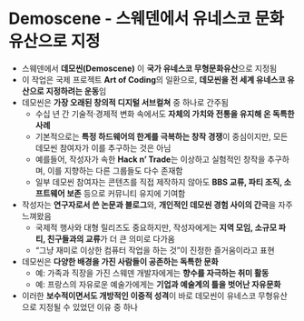 # Demoscene - 스웨덴에서 유네스코 문화유산으로 지정


* 스웨덴에서 **데모씬(Demoscene)** 이 **국가 유네스코 무형문화유산**으로 지정됨
* 이 작업은 국제 프로젝트 **Art of Coding**의 일환으로, **데모씬을 전 세계 유네스코 유산으로 지정하려는 운동**임
* 데모씬은 **가장 오래된 창의적 디지털 서브컬쳐** 중 하나로 간주됨
  + 수십 년 간 기술적·경제적 변화 속에서도 **자체의 가치와 전통을 유지해 온 독특한 사례**
  + 기본적으로는 **특정 하드웨어의 한계를 극복하는 창작 경쟁**이 중심이지만, 모든 데모씬 참여자가 이를 추구하는 것은 아님
  + 예를들어, 작성자가 속한 **Hack n’ Trade**는 이상하고 실험적인 창작을 추구하며, 이를 지향하는 다른 그룹들도 다수 존재함
  + 일부 데모씬 참여자는 콘텐츠를 직접 제작하지 않아도 **BBS 교류, 파티 조직, 소프트웨어 보존** 등으로 커뮤니티 유지에 기여함
* 작성자는 **연구자로서 쓴 논문과 블로그**와, **개인적인 데모씬 경험 사이의 간극**을 자주 느껴왔음
  + 국제적 행사와 대형 릴리즈도 중요하지만, 작성자에게는 **지역 모임, 소규모 파티, 친구들과의 교류**가 더 큰 의미로 다가옴
  + “그냥 재미로 이상한 컴퓨터 작업을 하는 것”이 진정한 즐거움이라고 표현
* 데모씬은 **다양한 배경을 가진 사람들이 공존하는 독특한 문화**
  + 예: 가족과 직장을 가진 스웨덴 개발자에게는 **향수를 자극하는 취미 활동**
  + 예: 프랑스의 자유로운 예술가에게는 **기업과 예술계의 틀을 벗어난 자유문화**
* 이러한 **보수적이면서도 개방적인 이중적 성격**이 바로 데모씬이 유네스코 무형유산으로 지정될 수 있었던 이유 중 하나
